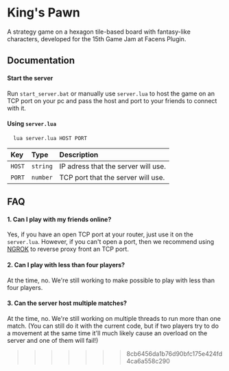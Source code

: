 # King's Pawn

A strategy game on a hexagon tile-based board with fantasy-like characters, developed for the 15th Game Jam at Facens Plugin.

## Documentation

#### Start the server

Run `start_server.bat` or manually use `server.lua` to host the game on an TCP port on your pc and pass the host and port to your friends to connect with it.

#### Using `server.lua`

```batch
  lua server.lua HOST PORT
```

| Key   | Type       | Description                           |
| :---------- | :--------- | :---------------------------------- |
| `HOST` | `string` | IP adress that the server will use. |
| `PORT` | `number` | TCP port that the server will use. |

## FAQ

#### 1. Can I play with my friends online?

Yes, if you have an open TCP port at your router, just use it on the `server.lua`. However, if you can't open a port, then we recommend using [NGROK](https://ngrok.com) to reverse proxy front an TCP port.

#### 2. Can I play with less than four players?

At the time, no. We're still working to make possible to play with less than four players.

#### 3. Can the server host multiple matches?

At the time, no. We're still working on multiple threads to run more than one match. (You can still do it with the current code, but if two players try to do a movement at the same time it'll much likely cause an overload on the server and one of them will fail!)

>>>>>>> 8cb6456da1b76d90bfc175e424fd4ca6a558c290
